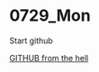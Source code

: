 # 0729_Mon

Start github

[GITHUB from the hell](https://www.notion.so/a19a9596-9c8e-4f8b-ac16-07a883868bed)